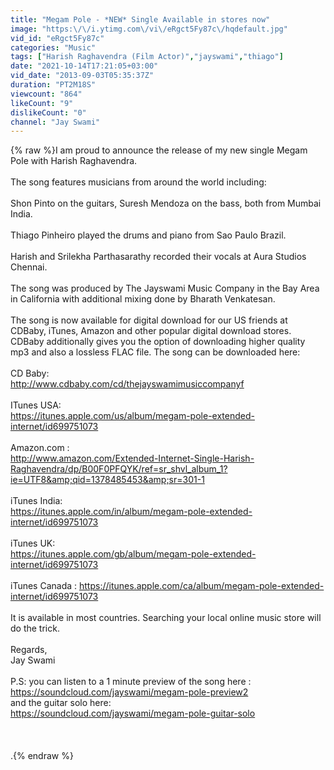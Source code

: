 ```yaml
---
title: "Megam Pole - *NEW* Single Available in stores now"
image: "https:\/\/i.ytimg.com\/vi\/eRgct5Fy87c\/hqdefault.jpg"
vid_id: "eRgct5Fy87c"
categories: "Music"
tags: ["Harish Raghavendra (Film Actor)","jayswami","thiago"]
date: "2021-10-14T17:21:05+03:00"
vid_date: "2013-09-03T05:35:37Z"
duration: "PT2M18S"
viewcount: "864"
likeCount: "9"
dislikeCount: "0"
channel: "Jay Swami"
---
```

{% raw %}I am proud to announce the release of my new single Megam Pole with Harish Raghavendra﻿. <br /><br />The song features musicians from around the world including:<br /><br />Shon Pinto on the guitars, Suresh Mendoza﻿ on the bass, both from Mumbai India.<br /><br />Thiago Pinheiro﻿ played the drums and piano from Sao Paulo Brazil.<br /><br />Harish and Srilekha Parthasarathy recorded their vocals at Aura Studios﻿ Chennai.<br /><br />The song was produced by The Jayswami Music Company in the Bay Area in California with additional mixing done by Bharath Venkatesan.<br /><br />The song is now available for digital download for our US friends at CDBaby, iTunes, Amazon and other popular digital download stores. CDBaby additionally gives you the option of downloading higher quality mp3 and also a lossless FLAC file. The song can be downloaded here:<br /><br />CD Baby:<br /><a rel="nofollow" target="blank" href="http://www.cdbaby.com/cd/thejayswamimusiccompanyf">http://www.cdbaby.com/cd/thejayswamimusiccompanyf</a><br /><br />ITunes USA:<br /><a rel="nofollow" target="blank" href="https://itunes.apple.com/us/album/megam-pole-extended-internet/id699751073">https://itunes.apple.com/us/album/megam-pole-extended-internet/id699751073</a><br /><br />Amazon.com :<br /> <a rel="nofollow" target="blank" href="http://www.amazon.com/Extended-Internet-Single-Harish-Raghavendra/dp/B00F0PFQYK/ref=sr_shvl_album_1?ie=UTF8&amp;qid=1378485453&amp;sr=301-1">http://www.amazon.com/Extended-Internet-Single-Harish-Raghavendra/dp/B00F0PFQYK/ref=sr_shvl_album_1?ie=UTF8&amp;qid=1378485453&amp;sr=301-1</a><br /><br />iTunes India:<br /><a rel="nofollow" target="blank" href="https://itunes.apple.com/in/album/megam-pole-extended-internet/id699751073">https://itunes.apple.com/in/album/megam-pole-extended-internet/id699751073</a><br /><br />iTunes UK:<br /><a rel="nofollow" target="blank" href="https://itunes.apple.com/gb/album/megam-pole-extended-internet/id699751073">https://itunes.apple.com/gb/album/megam-pole-extended-internet/id699751073</a><br /><br />iTunes Canada : <a rel="nofollow" target="blank" href="https://itunes.apple.com/ca/album/megam-pole-extended-internet/id699751073">https://itunes.apple.com/ca/album/megam-pole-extended-internet/id699751073</a><br /><br />It is available in most countries. Searching your local online music store will do the trick.<br /><br />Regards,<br />Jay Swami <br /><br />P.S: you can listen to a 1 minute preview of the song here : <a rel="nofollow" target="blank" href="https://soundcloud.com/jayswami/megam-pole-preview2">https://soundcloud.com/jayswami/megam-pole-preview2</a><br />and the guitar solo here:<br /><a rel="nofollow" target="blank" href="https://soundcloud.com/jayswami/megam-pole-guitar-solo">https://soundcloud.com/jayswami/megam-pole-guitar-solo</a><br /><br /><br /><br />.{% endraw %}
